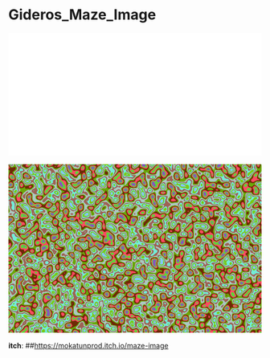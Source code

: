 # Gideros_Maze_Image

![pic](assets/gfx/maze_35_17_20250804_040220.png)

![pic](assets/gfx/noise_768_512_20250805_063849.png)

**itch**:
##https://mokatunprod.itch.io/maze-image
